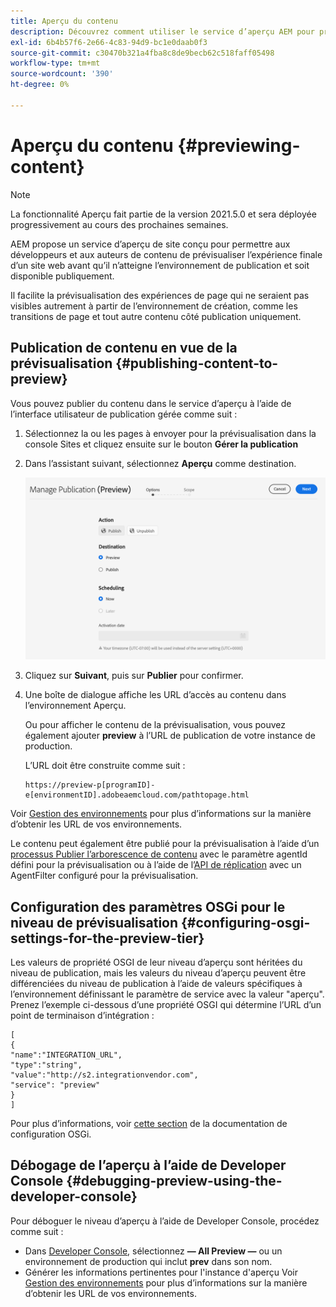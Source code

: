 ```yaml
---
title: Aperçu du contenu
description: Découvrez comment utiliser le service d’aperçu AEM pour prévisualiser le contenu avant sa mise en ligne.
exl-id: 6b4b57f6-2e66-4c83-94d9-bc1e0daab0f3
source-git-commit: c30470b321a4fba8c8de9becb62c518faff05498
workflow-type: tm+mt
source-wordcount: '390'
ht-degree: 0%

---
```


# Aperçu du contenu {#previewing-content}

>[!NOTE]
>
>La fonctionnalité Aperçu fait partie de la version 2021.5.0 et sera déployée progressivement au cours des prochaines semaines.

AEM propose un service d’aperçu de site conçu pour permettre aux développeurs et aux auteurs de contenu de prévisualiser l’expérience finale d’un site web avant qu’il n’atteigne l’environnement de publication et soit disponible publiquement.

Il facilite la prévisualisation des expériences de page qui ne seraient pas visibles autrement à partir de l’environnement de création, comme les transitions de page et tout autre contenu côté publication uniquement.

## Publication de contenu en vue de la prévisualisation {#publishing-content-to-preview}

Vous pouvez publier du contenu dans le service d’aperçu à l’aide de l’interface utilisateur de publication gérée comme suit :

1. Sélectionnez la ou les pages à envoyer pour la prévisualisation dans la console Sites et cliquez ensuite sur le bouton **Gérer la publication**
1. Dans l’assistant suivant, sélectionnez **Aperçu** comme destination.

   ![publication gérée](/help/sites-cloud/authoring/assets/previewmanagedpublication.png)

1. Cliquez sur **Suivant**, puis sur **Publier** pour confirmer.

1. Une boîte de dialogue affiche les URL d’accès au contenu dans l’environnement Aperçu.

   Ou pour afficher le contenu de la prévisualisation, vous pouvez également ajouter **preview** à l’URL de publication de votre instance de production.

   L’URL doit être construite comme suit :

   ```
   https://preview-p[programID]-e[environmentID].adobeaemcloud.com/pathtopage.html
   ```

Voir [Gestion des environnements](https://experienceleague.adobe.com/docs/experience-manager-cloud-manager/using/how-to-use/manage-your-environment.html?lang=en) pour plus d’informations sur la manière d’obtenir les URL de vos environnements.

Le contenu peut également être publié pour la prévisualisation à l’aide d’un [processus Publier l’arborescence de contenu](/help/operations/replication.md#publish-content-tree-workflow) avec le paramètre agentId défini pour la prévisualisation ou à l’aide de l’[API de réplication](/help/operations/replication.md#replication-api) avec un AgentFilter configuré pour la prévisualisation.

## Configuration des paramètres OSGi pour le niveau de prévisualisation {#configuring-osgi-settings-for-the-preview-tier}

Les valeurs de propriété OSGI de leur niveau d’aperçu sont héritées du niveau de publication, mais les valeurs du niveau d’aperçu peuvent être différenciées du niveau de publication à l’aide de valeurs spécifiques à l’environnement définissant le paramètre de service avec la valeur &quot;aperçu&quot;. Prenez l’exemple ci-dessous d’une propriété OSGI qui détermine l’URL d’un point de terminaison d’intégration :

```
[
{
"name":"INTEGRATION_URL",
"type":"string",
"value":"http://s2.integrationvendor.com",
"service": "preview"
}
]
```

Pour plus d’informations, voir [cette section](/help/implementing/deploying/configuring-osgi.md#author-vs-publish-configuration) de la documentation de configuration OSGi.

## Débogage de l’aperçu à l’aide de Developer Console {#debugging-preview-using-the-developer-console}

Pour déboguer le niveau d’aperçu à l’aide de Developer Console, procédez comme suit :

* Dans [Developer Console](/help/implementing/developing/introduction/development-guidelines.md#aem-as-a-cloud-service-development-tools), sélectionnez **— All Preview —** ou un environnement de production qui inclut **prev** dans son nom.
* Générer les informations pertinentes pour l&#39;instance d&#39;aperçu
Voir [Gestion des environnements](https://experienceleague.adobe.com/docs/experience-manager-cloud-manager/using/how-to-use/manage-your-environment.html?lang=en) pour plus d’informations sur la manière d’obtenir les URL de vos environnements.

